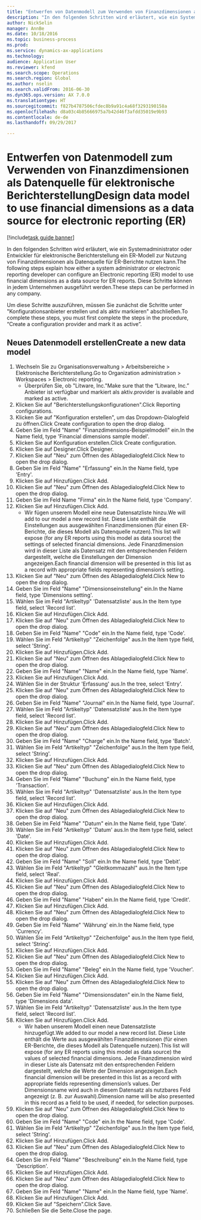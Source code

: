 ```yaml
--- 
title: "Entwerfen von Datenmodell zum Verwenden von Finanzdimensionen als Datenquelle für elektronische Berichterstellung"
description: "In den folgenden Schritten wird erläutert, wie ein Systemadministrator oder Entwickler für elektronische Berichterstellung ein ER-Modell zur Nutzung von Finanzdimensionen als Datenquelle für ER-Berichte nutzen kann."
author: NickSelin
manager: AnnBe
ms.date: 10/18/2016
ms.topic: business-process
ms.prod: 
ms.service: dynamics-ax-applications
ms.technology: 
audience: Application User
ms.reviewer: kfend
ms.search.scope: Operations
ms.search.region: Global
ms.author: nselin
ms.search.validFrom: 2016-06-30
ms.dyn365.ops.version: AX 7.0.0
ms.translationtype: HT
ms.sourcegitcommit: f827b4787506cfdec8b9a91c4a68f3293190158a
ms.openlocfilehash: d8a03c4b85666975a7b42d46f3afdd35019e9b93
ms.contentlocale: de-de
ms.lasthandoff: 09/29/2017

---
```

# <a name="design-data-model-to-use-financial-dimensions-as-a-data-source-for-electronic-reporting-er"></a><span data-ttu-id="e8397-103">Entwerfen von Datenmodell zum Verwenden von Finanzdimensionen als Datenquelle für elektronische Berichterstellung</span><span class="sxs-lookup"><span data-stu-id="e8397-103">Design data model to use financial dimensions as a data source for electronic reporting (ER)</span></span>

[!include[task guide banner](../../includes/task-guide-banner.md)]

<span data-ttu-id="e8397-104">In den folgenden Schritten wird erläutert, wie ein Systemadministrator oder Entwickler für elektronische Berichterstellung ein ER-Modell zur Nutzung von Finanzdimensionen als Datenquelle für ER-Berichte nutzen kann.</span><span class="sxs-lookup"><span data-stu-id="e8397-104">The following steps explain how either a system administrator or electronic reporting developer can configure an Electronic reporting (ER) model to use financial dimensions as a data source for ER reports.</span></span> <span data-ttu-id="e8397-105">Diese Schritte können in jedem Unternehmen ausgeführt werden.</span><span class="sxs-lookup"><span data-stu-id="e8397-105">These steps can be performed in any company.</span></span>

<span data-ttu-id="e8397-106">Um diese Schritte auszuführen, müssen Sie zunächst die Schritte unter "Konfigurationsanbieter erstellen und als aktiv markieren" abschließen.</span><span class="sxs-lookup"><span data-stu-id="e8397-106">To complete these steps, you must first complete the steps in the procedure, “Create a configuration provider and mark it as active”.</span></span>


## <a name="create-a-new-data-model"></a><span data-ttu-id="e8397-107">Neues Datenmodell erstellen</span><span class="sxs-lookup"><span data-stu-id="e8397-107">Create a new data model</span></span>
1. <span data-ttu-id="e8397-108">Wechseln Sie zu Organisationsverwaltung > Arbeitsbereiche > Elektronische Berichterstellung.</span><span class="sxs-lookup"><span data-stu-id="e8397-108">Go to Organization administration > Workspaces > Electronic reporting.</span></span>
    * <span data-ttu-id="e8397-109">Überprüfen Sie, ob "Litware, Inc."</span><span class="sxs-lookup"><span data-stu-id="e8397-109">Make sure that the “Litware, Inc.”</span></span> <span data-ttu-id="e8397-110">Anbieter ist verfügbar und markiert als aktiv.</span><span class="sxs-lookup"><span data-stu-id="e8397-110">provider is available and marked as active.</span></span>  
2. <span data-ttu-id="e8397-111">Klicken Sie auf "Berichterstellungskonfigurationen".</span><span class="sxs-lookup"><span data-stu-id="e8397-111">Click Reporting configurations.</span></span>
3. <span data-ttu-id="e8397-112">Klicken Sie auf "Konfiguration erstellen", um das Dropdown-Dialogfeld zu öffnen.</span><span class="sxs-lookup"><span data-stu-id="e8397-112">Click Create configuration to open the drop dialog.</span></span>
4. <span data-ttu-id="e8397-113">Geben Sie im Feld "Name" "Finanzdimensions-Beispielmodell" ein.</span><span class="sxs-lookup"><span data-stu-id="e8397-113">In the Name field, type 'Financial dimensions sample model'.</span></span>
5. <span data-ttu-id="e8397-114">Klicken Sie auf Konfiguration erstellen.</span><span class="sxs-lookup"><span data-stu-id="e8397-114">Click Create configuration.</span></span>
6. <span data-ttu-id="e8397-115">Klicken Sie auf Designer.</span><span class="sxs-lookup"><span data-stu-id="e8397-115">Click Designer.</span></span>
7. <span data-ttu-id="e8397-116">Klicken Sie auf "Neu" zum Öffnen des Ablagedialogfeld.</span><span class="sxs-lookup"><span data-stu-id="e8397-116">Click New to open the drop dialog.</span></span>
8. <span data-ttu-id="e8397-117">Geben Sie im Feld "Name" "Erfassung" ein.</span><span class="sxs-lookup"><span data-stu-id="e8397-117">In the Name field, type 'Entry'.</span></span>
9. <span data-ttu-id="e8397-118">Klicken Sie auf Hinzufügen.</span><span class="sxs-lookup"><span data-stu-id="e8397-118">Click Add.</span></span>
10. <span data-ttu-id="e8397-119">Klicken Sie auf "Neu" zum Öffnen des Ablagedialogfeld.</span><span class="sxs-lookup"><span data-stu-id="e8397-119">Click New to open the drop dialog.</span></span>
11. <span data-ttu-id="e8397-120">Geben Sie im Feld Name "Firma" ein.</span><span class="sxs-lookup"><span data-stu-id="e8397-120">In the Name field, type 'Company'.</span></span>
12. <span data-ttu-id="e8397-121">Klicken Sie auf Hinzufügen.</span><span class="sxs-lookup"><span data-stu-id="e8397-121">Click Add.</span></span>
    * <span data-ttu-id="e8397-122">Wir fügen unserem Modell eine neue Datensatzliste hinzu.</span><span class="sxs-lookup"><span data-stu-id="e8397-122">We will add to our model a new record list.</span></span> <span data-ttu-id="e8397-123">Diese Liste enthält die Einstellungen aus ausgewählten Finanzdimensionen (für einen ER-Berichte, die dieses Modell als Datenquelle nutzen).</span><span class="sxs-lookup"><span data-stu-id="e8397-123">This list will expose (for any ER reports using this model as data source) the settings of selected financial dimensions.</span></span> <span data-ttu-id="e8397-124">Jede Finanzdimension wird in dieser Liste als Datensatz mit den entsprechenden Feldern dargestellt, welche die Einstellungen der Dimension angezeigen.</span><span class="sxs-lookup"><span data-stu-id="e8397-124">Each financial dimension will be presented in this list as a record with appropriate fields representing dimension’s setting.</span></span>  
13. <span data-ttu-id="e8397-125">Klicken Sie auf "Neu" zum Öffnen des Ablagedialogfeld.</span><span class="sxs-lookup"><span data-stu-id="e8397-125">Click New to open the drop dialog.</span></span>
14. <span data-ttu-id="e8397-126">Geben Sie im Feld "Name" "Dimensionseinstellung" ein.</span><span class="sxs-lookup"><span data-stu-id="e8397-126">In the Name field, type 'Dimensions setting'.</span></span>
15. <span data-ttu-id="e8397-127">Wählen Sie im Feld "Artikeltyp" 'Datensatzliste' aus.</span><span class="sxs-lookup"><span data-stu-id="e8397-127">In the Item type field, select 'Record list'.</span></span>
16. <span data-ttu-id="e8397-128">Klicken Sie auf Hinzufügen.</span><span class="sxs-lookup"><span data-stu-id="e8397-128">Click Add.</span></span>
17. <span data-ttu-id="e8397-129">Klicken Sie auf "Neu" zum Öffnen des Ablagedialogfeld.</span><span class="sxs-lookup"><span data-stu-id="e8397-129">Click New to open the drop dialog.</span></span>
18. <span data-ttu-id="e8397-130">Geben Sie im Feld "Name" "Code" ein.</span><span class="sxs-lookup"><span data-stu-id="e8397-130">In the Name field, type 'Code'.</span></span>
19. <span data-ttu-id="e8397-131">Wählen Sie im Feld "Artikeltyp" "Zeichenfolge" aus.</span><span class="sxs-lookup"><span data-stu-id="e8397-131">In the Item type field, select 'String'.</span></span>
20. <span data-ttu-id="e8397-132">Klicken Sie auf Hinzufügen.</span><span class="sxs-lookup"><span data-stu-id="e8397-132">Click Add.</span></span>
21. <span data-ttu-id="e8397-133">Klicken Sie auf "Neu" zum Öffnen des Ablagedialogfeld.</span><span class="sxs-lookup"><span data-stu-id="e8397-133">Click New to open the drop dialog.</span></span>
22. <span data-ttu-id="e8397-134">Geben Sie im Feld "Name" "Name" ein.</span><span class="sxs-lookup"><span data-stu-id="e8397-134">In the Name field, type 'Name'.</span></span>
23. <span data-ttu-id="e8397-135">Klicken Sie auf Hinzufügen.</span><span class="sxs-lookup"><span data-stu-id="e8397-135">Click Add.</span></span>
24. <span data-ttu-id="e8397-136">Wählen Sie in der Struktur 'Erfassung' aus.</span><span class="sxs-lookup"><span data-stu-id="e8397-136">In the tree, select 'Entry'.</span></span>
25. <span data-ttu-id="e8397-137">Klicken Sie auf "Neu" zum Öffnen des Ablagedialogfeld.</span><span class="sxs-lookup"><span data-stu-id="e8397-137">Click New to open the drop dialog.</span></span>
26. <span data-ttu-id="e8397-138">Geben Sie im Feld "Name" "Journal" ein.</span><span class="sxs-lookup"><span data-stu-id="e8397-138">In the Name field, type 'Journal'.</span></span>
27. <span data-ttu-id="e8397-139">Wählen Sie im Feld "Artikeltyp" 'Datensatzliste' aus.</span><span class="sxs-lookup"><span data-stu-id="e8397-139">In the Item type field, select 'Record list'.</span></span>
28. <span data-ttu-id="e8397-140">Klicken Sie auf Hinzufügen.</span><span class="sxs-lookup"><span data-stu-id="e8397-140">Click Add.</span></span>
29. <span data-ttu-id="e8397-141">Klicken Sie auf "Neu" zum Öffnen des Ablagedialogfeld.</span><span class="sxs-lookup"><span data-stu-id="e8397-141">Click New to open the drop dialog.</span></span>
30. <span data-ttu-id="e8397-142">Geben Sie im Feld "Name" "Charge" ein.</span><span class="sxs-lookup"><span data-stu-id="e8397-142">In the Name field, type 'Batch'.</span></span>
31. <span data-ttu-id="e8397-143">Wählen Sie im Feld "Artikeltyp" "Zeichenfolge" aus.</span><span class="sxs-lookup"><span data-stu-id="e8397-143">In the Item type field, select 'String'.</span></span>
32. <span data-ttu-id="e8397-144">Klicken Sie auf Hinzufügen.</span><span class="sxs-lookup"><span data-stu-id="e8397-144">Click Add.</span></span>
33. <span data-ttu-id="e8397-145">Klicken Sie auf "Neu" zum Öffnen des Ablagedialogfeld.</span><span class="sxs-lookup"><span data-stu-id="e8397-145">Click New to open the drop dialog.</span></span>
34. <span data-ttu-id="e8397-146">Geben Sie im Feld "Name" "Buchung" ein.</span><span class="sxs-lookup"><span data-stu-id="e8397-146">In the Name field, type 'Transaction'.</span></span>
35. <span data-ttu-id="e8397-147">Wählen Sie im Feld "Artikeltyp" 'Datensatzliste' aus.</span><span class="sxs-lookup"><span data-stu-id="e8397-147">In the Item type field, select 'Record list'.</span></span>
36. <span data-ttu-id="e8397-148">Klicken Sie auf Hinzufügen.</span><span class="sxs-lookup"><span data-stu-id="e8397-148">Click Add.</span></span>
37. <span data-ttu-id="e8397-149">Klicken Sie auf "Neu" zum Öffnen des Ablagedialogfeld.</span><span class="sxs-lookup"><span data-stu-id="e8397-149">Click New to open the drop dialog.</span></span>
38. <span data-ttu-id="e8397-150">Geben Sie im Feld "Name" "Datum" ein.</span><span class="sxs-lookup"><span data-stu-id="e8397-150">In the Name field, type 'Date'.</span></span>
39. <span data-ttu-id="e8397-151">Wählen Sie im Feld "Artikeltyp" 'Datum' aus.</span><span class="sxs-lookup"><span data-stu-id="e8397-151">In the Item type field, select 'Date'.</span></span>
40. <span data-ttu-id="e8397-152">Klicken Sie auf Hinzufügen.</span><span class="sxs-lookup"><span data-stu-id="e8397-152">Click Add.</span></span>
41. <span data-ttu-id="e8397-153">Klicken Sie auf "Neu" zum Öffnen des Ablagedialogfeld.</span><span class="sxs-lookup"><span data-stu-id="e8397-153">Click New to open the drop dialog.</span></span>
42. <span data-ttu-id="e8397-154">Geben Sie im Feld "Name" "Soll" ein.</span><span class="sxs-lookup"><span data-stu-id="e8397-154">In the Name field, type 'Debit'.</span></span>
43. <span data-ttu-id="e8397-155">Wählen Sie im Feld "Artikeltyp" "Gleitkommazahl" aus.</span><span class="sxs-lookup"><span data-stu-id="e8397-155">In the Item type field, select 'Real'.</span></span>
44. <span data-ttu-id="e8397-156">Klicken Sie auf Hinzufügen.</span><span class="sxs-lookup"><span data-stu-id="e8397-156">Click Add.</span></span>
45. <span data-ttu-id="e8397-157">Klicken Sie auf "Neu" zum Öffnen des Ablagedialogfeld.</span><span class="sxs-lookup"><span data-stu-id="e8397-157">Click New to open the drop dialog.</span></span>
46. <span data-ttu-id="e8397-158">Geben Sie im Feld "Name" "Haben" ein.</span><span class="sxs-lookup"><span data-stu-id="e8397-158">In the Name field, type 'Credit'.</span></span>
47. <span data-ttu-id="e8397-159">Klicken Sie auf Hinzufügen.</span><span class="sxs-lookup"><span data-stu-id="e8397-159">Click Add.</span></span>
48. <span data-ttu-id="e8397-160">Klicken Sie auf "Neu" zum Öffnen des Ablagedialogfeld.</span><span class="sxs-lookup"><span data-stu-id="e8397-160">Click New to open the drop dialog.</span></span>
49. <span data-ttu-id="e8397-161">Geben Sie im Feld "Name" 'Währung' ein.</span><span class="sxs-lookup"><span data-stu-id="e8397-161">In the Name field, type 'Currency'.</span></span>
50. <span data-ttu-id="e8397-162">Wählen Sie im Feld "Artikeltyp" "Zeichenfolge" aus.</span><span class="sxs-lookup"><span data-stu-id="e8397-162">In the Item type field, select 'String'.</span></span>
51. <span data-ttu-id="e8397-163">Klicken Sie auf Hinzufügen.</span><span class="sxs-lookup"><span data-stu-id="e8397-163">Click Add.</span></span>
52. <span data-ttu-id="e8397-164">Klicken Sie auf "Neu" zum Öffnen des Ablagedialogfeld.</span><span class="sxs-lookup"><span data-stu-id="e8397-164">Click New to open the drop dialog.</span></span>
53. <span data-ttu-id="e8397-165">Geben Sie im Feld "Name" "Beleg" ein.</span><span class="sxs-lookup"><span data-stu-id="e8397-165">In the Name field, type 'Voucher'.</span></span>
54. <span data-ttu-id="e8397-166">Klicken Sie auf Hinzufügen.</span><span class="sxs-lookup"><span data-stu-id="e8397-166">Click Add.</span></span>
55. <span data-ttu-id="e8397-167">Klicken Sie auf "Neu" zum Öffnen des Ablagedialogfeld.</span><span class="sxs-lookup"><span data-stu-id="e8397-167">Click New to open the drop dialog.</span></span>
56. <span data-ttu-id="e8397-168">Geben Sie im Feld "Name" "Dimensionsdaten" ein.</span><span class="sxs-lookup"><span data-stu-id="e8397-168">In the Name field, type 'Dimensions data'.</span></span>
57. <span data-ttu-id="e8397-169">Wählen Sie im Feld "Artikeltyp" 'Datensatzliste' aus.</span><span class="sxs-lookup"><span data-stu-id="e8397-169">In the Item type field, select 'Record list'.</span></span>
58. <span data-ttu-id="e8397-170">Klicken Sie auf Hinzufügen.</span><span class="sxs-lookup"><span data-stu-id="e8397-170">Click Add.</span></span>
    * <span data-ttu-id="e8397-171">Wir haben unserem Modell einen neue Datensatzliste hinzugefügt.</span><span class="sxs-lookup"><span data-stu-id="e8397-171">We added to our model a new record list.</span></span> <span data-ttu-id="e8397-172">Diese Liste enthält die Werte aus ausgewählten Finanzdimensionen (für einen ER-Berichte, die dieses Modell als Datenquelle nutzen).</span><span class="sxs-lookup"><span data-stu-id="e8397-172">This list will expose (for any ER reports using this model as data source) the values of selected financial dimensions.</span></span> <span data-ttu-id="e8397-173">Jede Finanzdimension wird in dieser Liste als Datensatz mit den entsprechenden Feldern dargestellt, welche die Werte der Dimension angezeigen.</span><span class="sxs-lookup"><span data-stu-id="e8397-173">Each financial dimension will be presented in this list as a record with appropriate fields representing dimension’s values.</span></span> <span data-ttu-id="e8397-174">Der Dimensionsname wird auch in diesem Datensatz als nutzbares Feld angezeigt (z. B. zur Auswahl).</span><span class="sxs-lookup"><span data-stu-id="e8397-174">Dimension name will be also presented in this record as a field to be used, if needed, for selection purposes.</span></span>  
59. <span data-ttu-id="e8397-175">Klicken Sie auf "Neu" zum Öffnen des Ablagedialogfeld.</span><span class="sxs-lookup"><span data-stu-id="e8397-175">Click New to open the drop dialog.</span></span>
60. <span data-ttu-id="e8397-176">Geben Sie im Feld "Name" "Code" ein.</span><span class="sxs-lookup"><span data-stu-id="e8397-176">In the Name field, type 'Code'.</span></span>
61. <span data-ttu-id="e8397-177">Wählen Sie im Feld "Artikeltyp" "Zeichenfolge" aus.</span><span class="sxs-lookup"><span data-stu-id="e8397-177">In the Item type field, select 'String'.</span></span>
62. <span data-ttu-id="e8397-178">Klicken Sie auf Hinzufügen.</span><span class="sxs-lookup"><span data-stu-id="e8397-178">Click Add.</span></span>
63. <span data-ttu-id="e8397-179">Klicken Sie auf "Neu" zum Öffnen des Ablagedialogfeld.</span><span class="sxs-lookup"><span data-stu-id="e8397-179">Click New to open the drop dialog.</span></span>
64. <span data-ttu-id="e8397-180">Geben Sie im Feld "Name" "Beschreibung" ein.</span><span class="sxs-lookup"><span data-stu-id="e8397-180">In the Name field, type 'Description'.</span></span>
65. <span data-ttu-id="e8397-181">Klicken Sie auf Hinzufügen.</span><span class="sxs-lookup"><span data-stu-id="e8397-181">Click Add.</span></span>
66. <span data-ttu-id="e8397-182">Klicken Sie auf "Neu" zum Öffnen des Ablagedialogfeld.</span><span class="sxs-lookup"><span data-stu-id="e8397-182">Click New to open the drop dialog.</span></span>
67. <span data-ttu-id="e8397-183">Geben Sie im Feld "Name" "Name" ein.</span><span class="sxs-lookup"><span data-stu-id="e8397-183">In the Name field, type 'Name'.</span></span>
68. <span data-ttu-id="e8397-184">Klicken Sie auf Hinzufügen.</span><span class="sxs-lookup"><span data-stu-id="e8397-184">Click Add.</span></span>
69. <span data-ttu-id="e8397-185">Klicken Sie auf "Speichern".</span><span class="sxs-lookup"><span data-stu-id="e8397-185">Click Save.</span></span>
70. <span data-ttu-id="e8397-186">Schließen Sie die Seite.</span><span class="sxs-lookup"><span data-stu-id="e8397-186">Close the page.</span></span>


